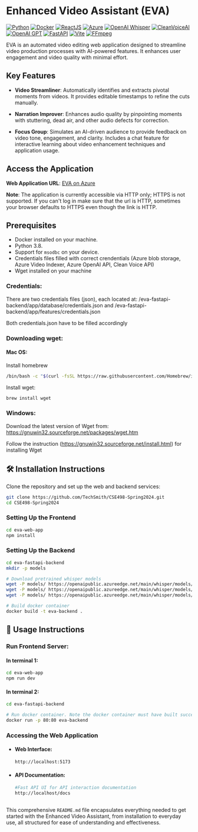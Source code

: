 # Enhanced Video Assistant (EVA)
[![Python](https://img.shields.io/badge/Python-%233776AB.svg?style=flat-square&logo=python&logoColor=white)](https://www.python.org/)
[![Docker](https://img.shields.io/badge/Docker-%232496ED.svg?style=flat-square&logo=docker&logoColor=white)](https://www.docker.com/)
[![ReactJS](https://img.shields.io/badge/ReactJS-%2361DAFB.svg?style=flat-square&logo=react&logoColor=white)](https://reactjs.org/)
[![Azure](https://img.shields.io/badge/Azure-%230078D4.svg?style=flat-square&logo=microsoft-azure&logoColor=white)](https://azure.microsoft.com/)
[![OpenAI Whisper](https://img.shields.io/badge/Whisper-%23000000.svg?style=flat-square)]([https://openai.com/whisper](https://openai.com/research/whisper))
[![CleanVoiceAI](https://img.shields.io/badge/CleanVoiceAI-%2318774B.svg?style=flat-square)](https://cleanvoice.ai/)
[![OpenAI GPT](https://img.shields.io/badge/OpenAI%20GPT-%23556B2F.svg?style=flat-square&logo=openai&logoColor=white)](https://openai.com/chatgpt)
[![FastAPI](https://img.shields.io/badge/FastAPI-%23007DAD.svg?style=flat-square&logo=fastapi&logoColor=white)](https://fastapi.tiangolo.com/)
[![Vite](https://img.shields.io/badge/Vite-%2364b587.svg?style=flat-square&logo=vite&logoColor=white)](https://vitejs.dev/)
[![FFmpeg](https://img.shields.io/badge/FFmpeg-%23EFEFEF.svg?style=flat-square&logo=ffmpeg&logoColor=white)](https://ffmpeg.org/)

EVA is an automated video editing web application designed to streamline video production processes with AI-powered features. It enhances user engagement and video quality with minimal effort.

## Key Features

- **Video Streamliner**: Automatically identifies and extracts pivotal moments from videos. It provides editable timestamps to refine the cuts manually.

- **Narration Improver**: Enhances audio quality by pinpointing moments with stuttering, dead air, and other audio defects for correction.

- **Focus Group**: Simulates an AI-driven audience to provide feedback on video tone, engagement, and clarity. Includes a chat feature for interactive learning about video enhancement techniques and application usage.

## Access the Application

**Web Application URL**: [EVA on Azure](http://enhancedvideoassistant.azurewebsites.net)

**Note**: The application is currently accessible via HTTP only; HTTPS is not supported. If you can't log in make sure that the url is HTTP, sometimes your browser defaults to HTTPS even though the link is HTTP.

## Prerequisites

- Docker installed on your machine.
- Python 3.8.
- Support for `msodbc` on your device.
- Credentials files filled with correct crendentials (Azure blob storage, Azure Video Indexer, Azure OpenAI API, Clean Voice API)
- Wget installed on your machine

### Credentials:
There are two credentials files (json), each located at: /eva-fastapi-backend/app/database/credentials.json and /eva-fastapi-backend/app/features/credentials.json

Both credentials.json have to be filled accordingly

### Downloading wget:
#### Mac OS:
Install homebrew
```bash
/bin/bash -c "$(curl -fsSL https://raw.githubusercontent.com/Homebrew/install/HEAD/install.sh)"
```
Install wget:
```bash
brew install wget
```

### Windows:
Download the latest version of Wget from: https://gnuwin32.sourceforge.net/packages/wget.htm

Follow the instruction (https://gnuwin32.sourceforge.net/install.html) for installing Wget


## 🛠 Installation Instructions

Clone the repository and set up the web and backend services:

```bash
git clone https://github.com/TechSmith/CSE498-Spring2024.git
cd CSE498-Spring2024
```

### Setting Up the Frontend
```bash
cd eva-web-app
npm install
```

### Setting Up the Backend
```bash
cd eva-fastapi-backend
mkdir -p models

# Download pretrained whisper models
wget -P models/ https://openaipublic.azureedge.net/main/whisper/models/25a8566e1d0c1e2231d1c762132cd20e0f96a85d16145c3a00adf5d1ac670ead/base.en.pt
wget -P models/ https://openaipublic.azureedge.net/main/whisper/models/345ae4da62f9b3d59415adc60127b97c714f32e89e936602e85993674d08dcb1/medium.pt
wget -P models/ https://openaipublic.azureedge.net/main/whisper/models/d3dd57d32accea0b295c96e26691aa14d8822fac7d9d27d5dc00b4ca2826dd03/tiny.en.pt

# Build docker container
docker build -t eva-backend .
```

## 🚕 Usage Instructions
### Run Frontend Server:

#### In terminal 1:
```bash
cd eva-web-app
npm run dev
```

#### In terminal 2:
```bash
cd eva-fastapi-backend

# Run docker container. Note the docker container must have built succesfully in installation process 
docker run -p 80:80 eva-backend
```

### Accessing the Web Application
- #### Web Interface: 
    ```bash
    http://localhost:5173
    ```
- #### API Documentation:
    ```bash
    #Fast API UI for API interaction documentation
    http://localhost/docs
    ```

##
This comprehensive `README.md` file encapsulates everything needed to get started with the Enhanced Video Assistant, from installation to everyday use, all structured for ease of understanding and effectiveness.

